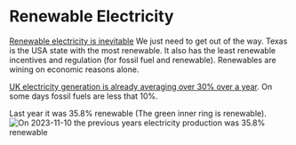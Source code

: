 # Renewable Electricity

[Renewable electricity is inevitable](
https://www.youtube.com/watch?v=EAU5D8hqIUI
) We just need to get out of the way. Texas is the USA state with the most renewable. It also has the least renewable incentives and regulation (for fossil fuel and renewable). Renewables are wining on economic reasons alone.

[UK electricity generation is already averaging over 30% over a year](
https://grid.iamkate.com/
). On some days fossil fuels are less that 10%.

Last year it was 35.8% renewable (The green inner ring is renewable).
![On 2023-11-10 the previous years electricity production was 35.8% renewable](images/electricity/UK_electricity_grid_past_year_2023-11-10_20-27.png "inner ring: &NewLine;  green = renewable (35.8%) &NewLine;  red = fossil fuel(36.1%)  &NewLine;  blue = other(20%)")
